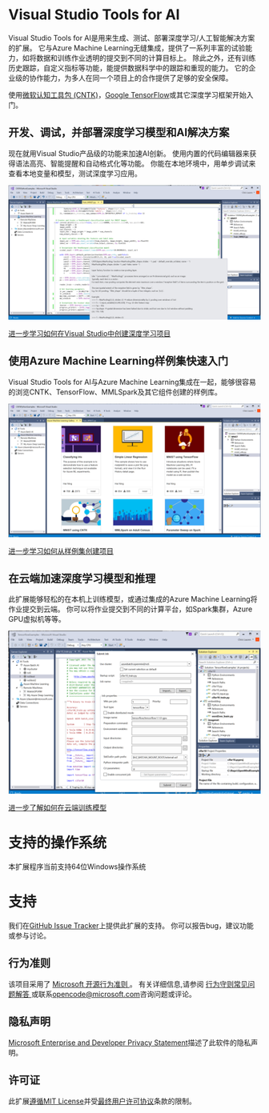 # Visual Studio Tools for AI

Visual Studio Tools for AI是用来生成、测试、部署深度学习/人工智能解决方案的扩展。 它与Azure Machine Learning无缝集成，提供了一系列丰富的试验能力，如将数据和训练作业透明的提交到不同的计算目标上。 除此之外，还有训练历史跟踪，自定义指标等功能，能提供数据科学中的跟踪和重现的能力。 它的企业级的协作能力，为多人在同一个项目上的合作提供了足够的安全保障。

使用[微软认知工具包 (CNTK)](http://www.microsoft.com/en-us/cognitive-toolkit)，[Google TensorFlow](https://www.tensorflow.org)或其它深度学习框架开始入门。

## 开发、调试，并部署深度学习模型和AI解决方案

现在就用Visual Studio产品级的功能来加速AI创新。 使用内置的代码编辑器来获得语法高亮、智能提醒和自动格式化等功能。 你能在本地环境中，用单步调试来查看本地变量和模型，测试深度学习应用。

![深度学习集成开发环境](./media/ide.png)

[进一步学习如何在Visual Studio中创建深度学习项目](quickstart-02-project-from-template.md)

## 使用Azure Machine Learning样例集快速入门

Visual Studio Tools for AI与Azure Machine Learning集成在一起，能够很容易的浏览CNTK、TensorFlow、MMLSpark及其它组件创建的样例库。

![示例浏览](./media/gallery.png)

[进一步学习如何从样例集创建项目](quickstart-00-project-from-AzureMachineLearning-gallery.md)

## 在云端加速深度学习模型和推理

此扩展能够轻松的在本机上训练模型，或通过集成的Azure Machine Learning将作业提交到云端。 你可以将作业提交到不同的计算平台，如Spark集群，Azure GPU虚拟机等等。

![提交作业](./media/submitjobs.png)

[进一步了解如何在云端训练模型](tensorflow-vm.md)

# 支持的操作系统

本扩展程序当前支持64位Windows操作系统

# 支持

我们在[GitHub Issue Tracker](http://github.com/Microsoft/vs-tools-for-ai/issues)上提供此扩展的支持。 你可以报告bug，建议功能或参与讨论。

## 行为准则

该项目采用了 [ Microsoft 开源行为准则 ](https://opensource.microsoft.com/codeofconduct/)。 有关详细信息,请参阅 [ 行为守则常见问题解答 ](https://opensource.microsoft.com/codeofconduct/faq/) 或联系<opencode@microsoft.com>咨询问题或评论。

## 隐私声明

[Microsoft Enterprise and Developer Privacy Statement](https://go.microsoft.com/fwlink/?LinkId=786907&lang=en7)描述了此软件的隐私声明。

## 许可证

此扩展[遵循MIT License](/LICENSE)并受[最终用户许可协议](license.md)条款的限制。